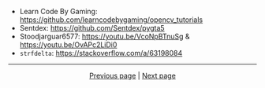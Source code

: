  - Learn Code By Gaming: <https://github.com/learncodebygaming/opencv_tutorials>
 - Sentdex: <https://github.com/Sentdex/pygta5>
 - Stoodjarguar6577: <https://youtu.be/VcoNpBTnuSg> & <https://youtu.be/OvAPc2LiDi0>
 - `strfdelta`: <https://stackoverflow.com/a/63198084>

<hr>

<div align="center">
<a href="https://github.com/kevingrillet/Py-ForzaHorizon5-Tools/wiki/Get-Started">Previous page</a>
|
<a href="https://github.com/kevingrillet/Py-ForzaHorizon5-Tools/wiki/Contribute">Next page</a>
</div>
